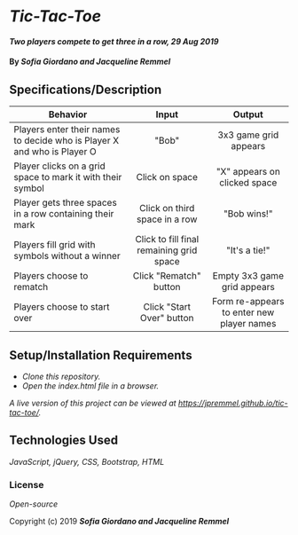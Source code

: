 # _Tic-Tac-Toe_

#### _Two players compete to get three in a row, 29 Aug 2019_

#### By _**Sofia Giordano and Jacqueline Remmel**_

## Specifications/Description

| Behavior | Input | Output |
| ------------- |:-------------:| :-----------:|
| Players enter their names to decide who is Player X and who is Player O | "Bob" | 3x3 game grid appears |
| Player clicks on a grid space to mark it with their symbol | Click on space | "X" appears on clicked space |
| Player gets three spaces in a row containing their mark | Click on third space in a row | "Bob wins!" |
| Players fill grid with symbols without a winner | Click to fill final remaining grid space | "It's a tie!" |
| Players choose to rematch | Click "Rematch" button | Empty 3x3 game grid appears |
| Players choose to start over | Click "Start Over" button | Form re-appears to enter new player names |

## Setup/Installation Requirements

* _Clone this repository._
* _Open the index.html file in a browser._

_A live version of this project can be viewed at https://jpremmel.github.io/tic-tac-toe/._

## Technologies Used

_JavaScript, jQuery, CSS, Bootstrap, HTML_

### License

*Open-source*

Copyright (c) 2019 **_Sofia Giordano and Jacqueline Remmel_**
